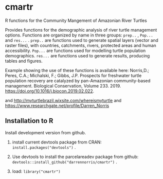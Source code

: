 # cmartr
R functions for the Community Mangement of Amazonian River Turtles

Provides functions for the demographic analysis of 
    river turtle management options. 
    Functions are organized by name in three groups: 
    `prep..` , `Pop...` and `res...` .
    `prep..` are functions used to generate spatial layers 
    (vector and raster files), with countries, catchments, rivers,
    protected areas and human accessibility.
    `Pop...` are functions used for modelling turtle population demographics.
    `res...` are functions used to generate results, 
    producing tables and figures.
    
Example showing the use of these functions is available here: 
  Norris,D.; Peres, C.A.; Michalski, F.; Gibbs, J.P. Prospects for freshwater turtle population recovery are catalyzed by pan-Amazonian community-based management. Biological Conservation, Volume 233. 2019.         https://doi.org/10.1016/j.biocon.2019.02.022. 

and http://myturtlebrazil.wixsite.com/whereismyturtle 
and https://www.researchgate.net/profile/Darren_Norris

## Installation to R
Install development version from github.

1. install current devtools package from CRAN: `install.packages("devtools")` .

2. Use devtools to install the parcelareadev package from github: `devtools::install_github("darrennorris/cmartr")` .

3. load: `library("cmartr")`
